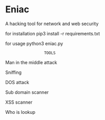 # Eniac
A hacking tool for network and web security

for installation
pip3 install -r requirements.txt

for usage
python3 eniac.py

                     TOOLS

Man in the middle attack

Sniffing

DOS attack

Sub domain scanner

XSS scanner

Who is lookup

